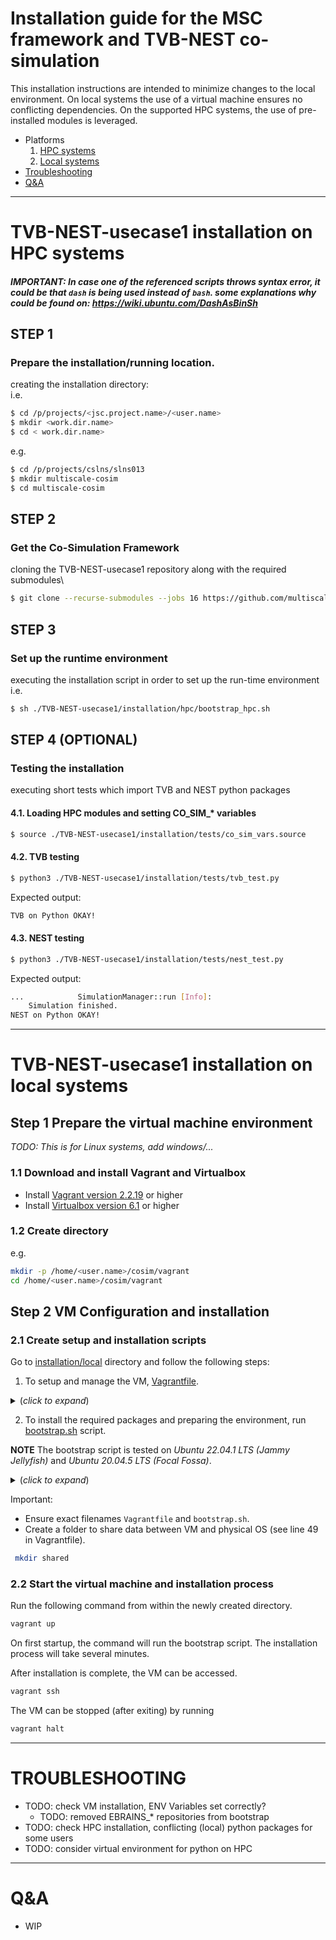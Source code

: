 # Installation guide for the MSC framework and TVB-NEST co-simulation

This installation instructions are intended to minimize changes to the local environment. On local systems the use of a virtual machine ensures no conflicting dependencies. On the supported HPC systems, the use of pre-installed modules is leveraged.

* Platforms
  1. [HPC systems](#TVB-NEST-usecase1-installation-on-HPC-systems)
  2. [Local systems](#TVB-NEST-usecase1-installation-on-local-systems)
* [Troubleshooting](#Troubleshooting)
* [Q&A](#Q&A)

---

# TVB-NEST-usecase1 installation on HPC systems

##### IMPORTANT: In case one of the referenced scripts throws syntax error, it could be that `dash` is being used instead of `bash`. some explanations why could be found on: https://wiki.ubuntu.com/DashAsBinSh

## STEP 1
### Prepare the installation/running location.
creating the installation directory:\
i.e.
 ``` sh
$ cd /p/projects/<jsc.project.name>/<user.name>
$ mkdir <work.dir.name>
$ cd < work.dir.name>
```
e.g.
``` sh
$ cd /p/projects/cslns/slns013
$ mkdir multiscale-cosim
$ cd multiscale-cosim
```

## STEP 2
### Get the Co-Simulation Framework
cloning the TVB-NEST-usecase1 repository along with the required submodules\
``` sh
$ git clone --recurse-submodules --jobs 16 https://github.com/multiscale-cosim/TVB-NEST-usecase1.git
```

## STEP 3
### Set up the runtime environment
executing the installation script in order to set up the run-time environment\
i.e.
``` sh
$ sh ./TVB-NEST-usecase1/installation/hpc/bootstrap_hpc.sh
```

## STEP 4 (OPTIONAL)
### Testing the installation 
executing short tests which import TVB and NEST python packages
#### 4.1. Loading HPC modules and setting CO_SIM_* variables
``` sh
$ source ./TVB-NEST-usecase1/installation/tests/co_sim_vars.source
```

#### 4.2. TVB testing
``` sh
$ python3 ./TVB-NEST-usecase1/installation/tests/tvb_test.py
```
Expected output:
``` sh
TVB on Python OKAY!
```

#### 4.3. NEST testing
``` sh
$ python3 ./TVB-NEST-usecase1/installation/tests/nest_test.py
```
Expected output:
``` sh
...            SimulationManager::run [Info]:
    Simulation finished.
NEST on Python OKAY!
```

---

# TVB-NEST-usecase1 installation on local systems

## Step 1 Prepare the virtual machine environment
*TODO: This is for Linux systems, add windows/...*

### 1.1 Download and install Vagrant and Virtualbox
- Install [Vagrant version 2.2.19](https://www.vagrantup.com/) or higher
- Install [Virtualbox version 6.1](https://www.virtualbox.org/) or higher

### 1.2 Create directory
e.g.
``` sh
mkdir -p /home/<user.name>/cosim/vagrant
cd /home/<user.name>/cosim/vagrant
```

## Step 2 VM Configuration and installation
### 2.1 Create setup and installation scripts
Go to [installation/local](https://github.com/multiscale-cosim/TVB-NEST-usecase1/tree/main/installation/local) directory and follow the following steps:

  1. To setup and manage the VM, [Vagrantfile](https://github.com/multiscale-cosim/TVB-NEST-usecase1/tree/main/installation/local/vagrantfile).
<details>
  <summary>(<i>click to expand</i>) </summary>
  
  ``` sh
    # -*- mode: ruby -*-
    # vi: set ft=ruby :

    # All Vagrant configuration is done below. The "2" in Vagrant.configure
    # configures the configuration version (we support older styles for
    # backwards compatibility). Please don't change it unless you know what
    # you're doing.
    Vagrant.configure("2") do |config|
      # The most common configuration options are documented and commented below.
      # For a complete reference, please see the online documentation at
      # https://docs.vagrantup.com.

      # Every Vagrant development environment requires a box. You can search for
      # boxes at https://vagrantcloud.com/search.
      config.vm.box = "ubuntu/focal64"

      # vagrant ouput name on console (during installation)
      config.vm.define "cosim_ubuntu_vm"
      
      # Disable automatic box update checking. If you disable this, then
      # boxes will only be checked for updates when the user runs
      # `vagrant box outdated`. This is not recommended.
      # config.vm.box_check_update = false

      # Create a forwarded port mapping which allows access to a specific port
      # within the machine from a port on the host machine. In the example below,
      # accessing "localhost:8080" will access port 80 on the guest machine.
      # NOTE: This will enable public access to the opened port
      # config.vm.network "forwarded_port", guest: 80, host: 8080

      # Create a forwarded port mapping which allows access to a specific port
      # within the machine from a port on the host machine and only allow access
      # via 127.0.0.1 to disable public access
      # config.vm.network "forwarded_port", guest: 80, host: 8080, host_ip: "127.0.0.1"

      # Create a private network, which allows host-only access to the machine
      # using a specific IP.
      # config.vm.network "private_network", ip: "192.168.33.10"

      # Create a public network, which generally matched to bridged network.
      # Bridged networks make the machine appear as another physical device on
      # your network.
      # config.vm.network "public_network"

      # Share an additional folder to the guest VM. The first argument is
      # the path on the host to the actual folder. The second argument is
      # the path on the guest to mount the folder. And the optional third
      # argument is a set of non-required options.
      config.vm.synced_folder "./shared", "/home/vagrant/shared_data"

      # Provider-specific configuration so you can fine-tune various
      # backing providers for Vagrant. These expose provider-specific options.
      # Example for VirtualBox:
      #
      config.vm.provider "virtualbox" do |vb|
        # Display the VirtualBox GUI when booting the machine
        # vb.gui = true
        # name of the VirtualBox GUI
        vb.name = "cosim_ubuntu_gui"
      
        # Customize the amount of memory on the VM:
        vb.memory = "8192"
        
        #number of cpus
        vb.cpus = "8"

        # vb.customize ["modifyvm", :id, "--uart1", "0x3F8", "4"]
        # vb.customize ["modifyvm", :id, "--uartmode1", "file", File::NULL]
      end
      #
      # View the documentation for the provider you are using for more
      # information on available options.

      # Enable provisioning with a shell script. Additional provisioners such as
      # Ansible, Chef, Docker, Puppet and Salt are also available. Please see the
      # documentation for more information about their specific syntax and use.
      # config.vm.provision "shell", inline: <<-SHELL
      #   apt-get update
      #   apt-get install -y apache2
      # SHELL
      config.vm.provision "shell", path: "bootstrap.sh"
    end
  ```
 </details>
 
   2. To install the required packages and preparing the environment, run [bootstrap.sh](https://github.com/multiscale-cosim/TVB-NEST-usecase1/tree/hpc/installation/local/bootstrap.sh) script.

   **NOTE** The bootstrap script is tested on _Ubuntu 22.04.1 LTS (Jammy Jellyfish)_ and _Ubuntu 20.04.5 LTS (Focal Fossa)_.

 <details>
  <summary>(<i>click to expand</i>)</summary>
  
  ``` sh
    #!/bin/bash

    #
    # USAGE: 
    #   a) using defaults <BASELINEPATH>=${HOME} <GITUSERNAME>=multiscale-cosim
    #           sh ./TVB_NEST-usecase1_ubuntu_setting_up.sh
    #    
    #   b) specifiying the parameters   
    #        sh ./TVB_NEST_usecase1_ubuntu_setting_up.sh <BASELINEPATH> <GITUSERNAME>
    #       e.g. 
    #           ./TVB_NEST_usace1_ubuntu_setting_up.sh /opt/MY_COSIM sontheimer

    BASELINE_PATH="${HOME}"
    BASELINE_PATH=${1:-${HOME}}

    GIT_DEFAULT_NAME='multiscale-cosim'
    GIT_DEFAULT_NAME=${2:-${GIT_DEFAULT_NAME}}

    #
    # STEP 1 - setting up folder locations
    #

    [ -d ${BASELINE_PATH} ] \
      || (echo "${BASELINE_PATH} does not exists"; exit 1;)

    #
    # Full base path where installation happends:
    #
    # CO_SIM_ROOT_PATH = /home/<user>/multiscale-cosim/
    # or
    # CO_SIM_ROOT_PATH = /home/<user>/<git_account_name>/
    #
    CO_SIM_ROOT_PATH=${BASELINE_PATH}/${GIT_DEFAULT_NAME}

    mkdir -p ${CO_SIM_ROOT_PATH}
    cd ${CO_SIM_ROOT_PATH}

    # CO_SIM_REPOS=${CO_SIM_ROOT_PATH}/cosim-repos
    CO_SIM_SITE_PACKAGES=${CO_SIM_ROOT_PATH}/site-packages
    CO_SIM_NEST_BUILD=${CO_SIM_ROOT_PATH}/nest-build
    CO_SIM_NEST=${CO_SIM_ROOT_PATH}/nest

    #
    # STEP 2 - installing linux packages
    #
    # STEP 2.1 - base packages
    sudo apt update
    sudo apt install -y build-essential cmake git python3 python3-pip
    #
    # STEP 2.2 - packages used by NEST, TVB and the use-case per se
    sudo apt install -y doxygen
    sudo apt install -y libboost-all-dev libgsl-dev libltdl-dev \
                        libncurses-dev libreadline-dev 
    sudo apt install -y mpich

    #
    # STEP 2.3 - switching the default MPI installed packages to MPICH
    #   Selection    Path                     Priority   Status
    #------------------------------------------------------------
    #* 0            /usr/bin/mpirun.openmpi   50        auto mode
    #  1            /usr/bin/mpirun.mpich     40        manual mode
    #  2            /usr/bin/mpirun.openmpi   50        manual mode
    echo "1" | sudo update-alternatives --config mpi 1>/dev/null 2>&1 # --> choosing mpich
    echo "1" | sudo update-alternatives --config mpirun 1>/dev/null 2>&1 # --> choosing mpirun
    
    #
    # STEP 3 - install python packages for the TVB-NEST use-case
    #
    #
    # STEP 4 - TVB
    #
    # NOTE: Specific versions are required for some packages
    pip install --no-cache --target=${CO_SIM_SITE_PACKAGES} \
            tvb-contrib==2.2 tvb-data==2.0 tvb-gdist==2.1 tvb-library==2.2 \
            cython elephant mpi4py numpy==1.23 pyzmq requests testresources

    # 
    # STEP 5 - cloning github repos
    #
    git clone --recurse-submodules --jobs 4 https://github.com/${GIT_DEFAULT_NAME}/TVB-NEST-usecase1.git

    #
    # STEP 6 - NEST compilation
    # International Neuroinformatics Coordinating Facility (INCF) 
    # https://github.com/INCF/MUSIC
    # https://github.com/INCF/libneurosim

    # Cython
    export PATH=${CO_SIM_SITE_PACKAGES}/bin:${PATH}
    export PYTHONPATH=${CO_SIM_SITE_PACKAGES}:${PYTHONPATH:+:$PYTHONPATH}

    mkdir -p ${CO_SIM_NEST_BUILD}
    mkdir -p ${CO_SIM_NEST}

    cd ${CO_SIM_NEST_BUILD}
    cmake \
        -DCMAKE_INSTALL_PREFIX:PATH=${CO_SIM_NEST} \
        ${CO_SIM_ROOT_PATH}/TVB-NEST-usecase1/nest-simulator/ \
        -Dwith-mpi=ON \
        -Dwith-openmp=ON \
        -Dwith-readline=ON \
        -Dwith-ltdl=ON \
        -Dcythonize-pynest=ON \
        -DPYTHON_EXECUTABLE=/usr/bin/python3.10 \
        -DPYTHON_INCLUDE_DIR=/usr/include/python3.10 \
        -DPYTHON_LIBRARY=/usr/lib/x86_64-linux-gnu/libpython3.10.so

    make -j 3
    make install
    cd ${CO_SIM_ROOT_PATH}

    #
    # STEP 7 - WORK-AROUNDs (just in case)
    #
    # removing typing.py as work-around for pylab on run-time
    rm -f ${CO_SIM_SITE_PACKAGES}/typing.py
    #
    # proper versions to be used by TVB
    # removing (force) the installed versions 
    # __? rm -Rf ${CO_SIM_SITE_PACKAGES}/numpy
    # __? rm -Rf ${CO_SIM_SITE_PACKAGES}/gdist
    # __? pip install --target=${CO_SIM_SITE_PACKAGES} --upgrade --no-deps --force-reinstall --no-cache matplotlib numpy==1.21
    # __? pip install --target=${CO_SIM_SITE_PACKAGES} --upgrade --no-deps --force-reinstall gdist==1.0.2

    # even though numpy==1.21 coud have been installed,
    # other version could be still present and used

    if false; then
    continue_removing=1
    while [ ${continue_removing} -eq 1 ]
    do
            pip list | grep numpy | grep -v "1.21" 1>/dev/null 2>&1
            if [ $? -eq 0 ]
            then
                    pip uninstall -y numpy 1>/dev/null 2>&1
            else
                    continue_removing=0
            fi
    done
    fi

    #
    # STEP 8 - Generating the .source file based on ENV variables
    #
    NEST_PYTHON_PREFIX=`find ${CO_SIM_NEST} -name site-packages`
    CO_SIM_USE_CASE_ROOT_PATH=${CO_SIM_ROOT_PATH}/TVB-NEST-usecase1
    CO_SIM_MODULES_ROOT_PATH=${CO_SIM_ROOT_PATH}/TVB-NEST-usecase1

    SUFFIX_PYTHONPATH="\${PYTHONPATH:+:\$PYTHONPATH}"

    cat <<.EOSF > ${CO_SIM_ROOT_PATH}/TVB-NEST-usecase1.source
    #!/bin/bash
    export CO_SIM_ROOT_PATH=${CO_SIM_ROOT_PATH}
    export CO_SIM_USE_CASE_ROOT_PATH=${CO_SIM_USE_CASE_ROOT_PATH}
    export CO_SIM_MODULES_ROOT_PATH=${CO_SIM_MODULES_ROOT_PATH}

    export PYTHONPATH=${CO_SIM_MODULES_ROOT_PATH}:${CO_SIM_SITE_PACKAGES}:${NEST_PYTHON_PREFIX}${SUFFIX_PYTHONPATH}

    export PATH=${CO_SIM_NEST}/bin:${PATH}
    .EOSF

    # 
    # STEP 9 - Generating the run_on_local.sh  
    cat <<.EORF > ${CO_SIM_ROOT_PATH}/run_on_local.sh

    # checking for already set CO_SIM_* env variables
    CO_SIM_ROOT_PATH=\${CO_SIM_ROOT_PATH:-${CO_SIM_ROOT_PATH}}
    CO_SIM_USE_CASE_ROOT_PATH=\${CO_SIM_USE_CASE_ROOT_PATH:-${CO_SIM_USE_CASE_ROOT_PATH}}
    CO_SIM_MODULES_ROOT_PATH=\${CO_SIM_MODULES_ROOT_PATH:-${CO_SIM_MODULES_ROOT_PATH}}

    # exporting CO_SIM_* env variables either case
    export CO_SIM_ROOT_PATH=\${CO_SIM_ROOT_PATH}
    export CO_SIM_USE_CASE_ROOT_PATH=\${CO_SIM_USE_CASE_ROOT_PATH}
    export CO_SIM_MODULES_ROOT_PATH=\${CO_SIM_MODULES_ROOT_PATH}

    # CO_SIM_ site-packages for PYTHONPATH
    export CO_SIM_PYTHONPATH=${CO_SIM_MODULES_ROOT_PATH}:${CO_SIM_SITE_PACKAGES}:${NEST_PYTHON_PREFIX}

    # adding EBRAIN_*, site-packages to PYTHONPATH (if needed)
    PYTHONPATH=\${PYTHONPATH:-\$CO_SIM_PYTHONPATH}
    echo \$PYTHONPATH | grep ${CO_SIM_SITE_PACKAGES} 1>/dev/null 2>&1
    [ \$? -eq 0 ] || PYTHONPATH=\${CO_SIM_PYTHONPATH}:\$PYTHONPATH
    export PYTHONPATH=\${PYTHONPATH}

    # making nest binary reachable
    # __ric__? PATH=\${PATH:-$CO_SIM_NEST/bin}
    echo \$PATH | grep ${CO_SIM_NEST}/bin 1>/dev/null 2>&1
    [ \$? -eq 0 ] || export PATH=$CO_SIM_NEST/bin:\${PATH}

    python3 \${CO_SIM_USE_CASE_ROOT_PATH}/main.py \\
        --global-settings \${CO_SIM_MODULES_ROOT_PATH}/EBRAINS_WorkflowConfigurations/global_settings/global_settings.xml \\
        --action-plan \${CO_SIM_MODULES_ROOT_PATH}/EBRAINS_WorkflowConfigurations/plans/cosim_alpha_brunel_on_local.xml

    .EORF

    cat <<.EOKF >${CO_SIM_ROOT_PATH}/kill_co_sim_PIDs.sh
    for co_sim_PID in \`ps aux | grep TVB-NEST-usecase1 | sed 's/user//g' | sed 's/^ *//g' | cut -d" " -f 1\`; do kill -9 \$co_sim_PID; done
    .EOKF

    #
    # STEP 10 - THIS IS THE END!
    #
    echo "SETUP DONE!"
  ```
</details>

Important: 
- Ensure exact filenames `Vagrantfile` and `bootstrap.sh`.
- Create a folder to share data between VM and physical OS (see line 49 in Vagrantfile).
``` sh
 mkdir shared
```

### 2.2 Start the virtual machine and installation process
Run the following command from within the newly created directory.
``` sh
vagrant up
```
On first startup, the command will run the bootstrap script. The installation process will take several minutes.

After installation is complete, the VM can be accessed. 
``` sh
vagrant ssh
```
The VM can be stopped (after exiting) by running
``` sh
vagrant halt
```


---

# TROUBLESHOOTING
* TODO: check VM installation, ENV Variables set correctly?
    * TODO: removed EBRAINS_* repositories from bootstrap 
* TODO: check HPC installation, conflicting (local) python packages for some users
* TODO: consider virtual environment for python on HPC

---

# Q&A
* WIP
